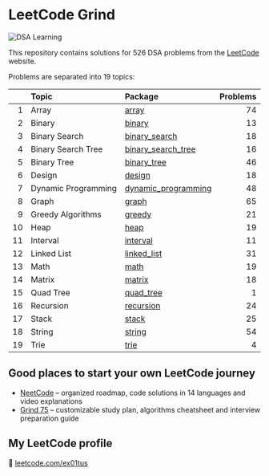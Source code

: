 # LeetCode Grind

![DSA Learning](https://img.shields.io/badge/DSA-Learning-blue?style=for-the-badge&logo=leetcode)

This repository contains solutions for 526 DSA problems from the [LeetCode](https://leetcode.com/)
website.

Problems are separated into 19 topics:

|    | Topic               | Package                                        | Problems |
|---:|:--------------------|:-----------------------------------------------|---------:|
|  1 | Array               | [array](src/array)                             |       74 |
|  2 | Binary              | [binary](src/binary)                           |       13 |
|  3 | Binary Search       | [binary_search](src/binary_search)             |       18 |
|  4 | Binary Search Tree  | [binary_search_tree](src/binary_search_tree)   |       16 |
|  5 | Binary Tree         | [binary_tree](src/binary_tree)                 |       46 |
|  6 | Design              | [design](src/design)                           |       18 |
|  7 | Dynamic Programming | [dynamic_programming](src/dynamic_programming) |       48 |
|  8 | Graph               | [graph](src/graph)                             |       65 |
|  9 | Greedy Algorithms   | [greedy](src/greedy)                           |       21 |
| 10 | Heap                | [heap](src/heap)                               |       19 |
| 11 | Interval            | [interval](src/interval)                       |       11 |
| 12 | Linked List         | [linked_list](src/linked_list)                 |       31 |
| 13 | Math                | [math](src/math)                               |       19 |
| 14 | Matrix              | [matrix](src/matrix)                           |       18 |
| 15 | Quad Tree           | [quad_tree](src/quad_tree)                     |        1 |
| 16 | Recursion           | [recursion](src/recursion)                     |       24 |
| 17 | Stack               | [stack](src/stack)                             |       25 |
| 18 | String              | [string](src/string)                           |       54 |
| 19 | Trie                | [trie](src/trie)                               |        4 |

## Good places to start your own LeetCode journey

- [NeetCode](https://neetcode.io/) – organized roadmap, code solutions in 14 languages and video explanations
- [Grind 75](https://www.techinterviewhandbook.org/grind75) – customizable study plan, algorithms cheatsheet and
  interview preparation guide

## My LeetCode profile

🚀 [leetcode.com/ex01tus](https://leetcode.com/ex01tus)
